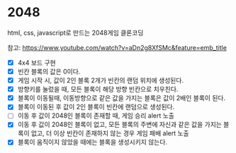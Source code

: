# 2048

html, css, javascript로 만드는 2048게임 클론코딩

참고: https://www.youtube.com/watch?v=aDn2g8XfSMc&feature=emb_title

- [x] 4x4 보드 구현
- [x] 빈칸 블록의 값은 0이다.
- [x] 게임 시작 시, 값이 2인 블록 2개가 빈칸의 랜덤 위치에 생성된다.
- [x] 방향키를 눌렀을 때, 모든 블록이 해당 방향 빈칸으로 치우친다.
- [x] 블록이 이동될때, 이동방향으로 같은 값을 가지는 블록은 값이 2배인 블록이 된다.
- [x] 블록이 이동된 후 값이 2인 블록이 빈칸에 랜덤으로 생성된다.
- [ ] 이동 후 값이 2048인 블록이 존재할 때, 게임 승리 alert 노출
- [x] 이동 후 값이 2048인 블록이 없고, 모든 블록의 주변에 자신과 같은 값을 가지는 블록이 없고, 더 이상 빈칸이 존재하지 않는 경우 게임 패배 alert 노출
- [x] 블록이 움직이지 않았을 때에는 블록을 생성시키지 않는다.
